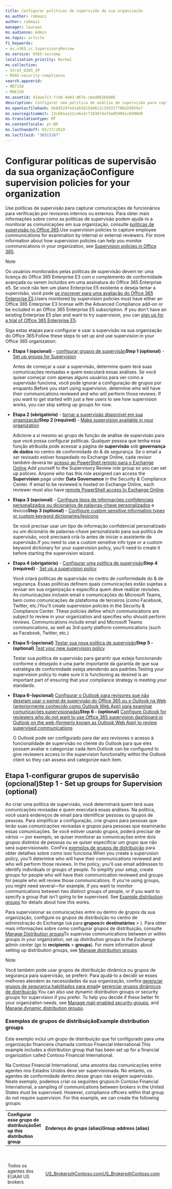 ```yaml
---
title: Configurar políticas de supervisão da sua organização
ms.author: robmazz
author: robmazz
manager: laurawi
ms.audience: Admin
ms.topic: article
f1_keywords:
- ms.o365.cc.SupervisoryReview
ms.service: O365-seccomp
localization_priority: Normal
ms.collection:
- Strat_O365_IP
- M365-security-compliance
search.appverid:
- MET150
- MOE150
ms.assetid: d14ae7c3-fcb0-4a03-967b-cbed861bb086
description: Configurar uma política de análise de supervisão para capturar comunicações de funcionários para revisão.
ms.openlocfilehash: bb84520fed1eb5015d46c2c35931f786d29855e7
ms.sourcegitcommit: 13c601ea11ce6a3c71036fdafda059061c6998d0
ms.translationtype: MT
ms.contentlocale: pt-BR
ms.lasthandoff: 02/27/2019
ms.locfileid: "30313167"
---
```

# <a name="configure-supervision-policies-for-your-organization"></a><span data-ttu-id="4725f-103">Configurar políticas de supervisão da sua organização</span><span class="sxs-lookup"><span data-stu-id="4725f-103">Configure supervision policies for your organization</span></span>

<span data-ttu-id="4725f-p101">Use políticas de supervisão para capturar comunicações de funcionários para verificação por revisores internos ou externos. Para obter mais informações sobre como as políticas de supervisão podem ajudá-lo a monitorar as comunicações em sua organização, consulte [políticas de supervisão no Office 365](supervision-policies.md).</span><span class="sxs-lookup"><span data-stu-id="4725f-p101">Use supervision policies to capture employee communications for examination by internal or external reviewers. For more information about how supervision policies can help you monitor communications in your organization, see [Supervision policies in Office 365](supervision-policies.md).</span></span>

> [!NOTE]
> <span data-ttu-id="4725f-p102">Os usuários monitorados pelas políticas de supervisão devem ter uma licença do Office 365 Enterprise E3 com o complemento de conformidade avançada ou serem incluídos em uma assinatura do Office 365 Enterprise e5. Se você não tem um plano Enterprise E5 existente e deseja tentar a supervisão, você pode [se inscrever para uma avaliação do Office 365 Enterprise E5](https://go.microsoft.com/fwlink/p/?LinkID=698279).</span><span class="sxs-lookup"><span data-stu-id="4725f-p102">Users monitored by supervision policies must have either an Office 365 Enterprise E3 license with the Advanced Compliance add-on or be included in an Office 365 Enterprise E5 subscription. If you don't have an existing Enterprise E5 plan and want to try supervision, you can [sign up for a trial of Office 365 Enterprise E5](https://go.microsoft.com/fwlink/p/?LinkID=698279).</span></span>
  
<span data-ttu-id="4725f-108">Siga estas etapas para configurar e usar a supervisão na sua organização do Office 365:</span><span class="sxs-lookup"><span data-stu-id="4725f-108">Follow these steps to set up and use supervision in your Office 365 organization:</span></span>
  
- <span data-ttu-id="4725f-109">**Etapa 1 (opcional)** - [configurar grupos de supervisão](configure-supervision-policies.md#exampledist)</span><span class="sxs-lookup"><span data-stu-id="4725f-109">**Step 1 (optional)** - [Set up groups for Supervision](configure-supervision-policies.md#exampledist)</span></span>

    <span data-ttu-id="4725f-p103">Antes de começar a usar a supervisão, determine quem terá suas comunicações revisadas e quem executará essas análises. Se você quiser começar com apenas alguns usuários para ver como a supervisão funciona, você pode ignorar a configuração de grupos por enquanto.</span><span class="sxs-lookup"><span data-stu-id="4725f-p103">Before you start using supervision, determine who will have their communications reviewed and who will perform those reviews. If you want to get started with just a few users to see how supervision works, you can skip setting up groups for now.</span></span>

- <span data-ttu-id="4725f-112">**Etapa 2 (obrigatório)** - [tornar a supervisão disponível em sua organização](configure-supervision-policies.md#MakeAvailable)</span><span class="sxs-lookup"><span data-stu-id="4725f-112">**Step 2 (required)** - [Make supervision available in your organization](configure-supervision-policies.md#MakeAvailable)</span></span>

    <span data-ttu-id="4725f-p104">Adicione a si mesmo ao grupo de função de análise de supervisão para que você possa configurar políticas. Qualquer pessoa que tenha essa função atribuída pode acessar a página de **supervisão** sob **governança de dados** no centro de conformidade do & de segurança. Se o email a ser revisado estiver hospedado no Exchange Online, cada revisor também deverá ter [acesso ao PowerShell remoto para o Exchange Online](https://docs.microsoft.com/powershell/exchange/exchange-online/disable-access-to-exchange-online-powershell).</span><span class="sxs-lookup"><span data-stu-id="4725f-p104">Add yourself to the Supervisory Review role group so you can set up policies. Anyone who has this role assigned can access the **Supervision** page under **Data Governance** in the Security & Compliance Center. If email to be reviewed is hosted on Exchange Online, each reviewer must also have [remote PowerShell access to Exchange Online](https://docs.microsoft.com/powershell/exchange/exchange-online/disable-access-to-exchange-online-powershell).</span></span>

- <span data-ttu-id="4725f-116">**Etapa 3 (opcional)** - [Configure tipos de informações confidenciais personalizados ou dicionários de palavras-chave personalizados](configure-supervision-policies.md#sensitiveinfo) e léxicos</span><span class="sxs-lookup"><span data-stu-id="4725f-116">**Step 3 (optional)** - [Configure custom sensitive information types or custom keyword dictionaries/lexicons](configure-supervision-policies.md#sensitiveinfo)</span></span>

    <span data-ttu-id="4725f-117">Se você precisar usar um tipo de informação confidencial personalizado ou um dicionário de palavras-chave personalizado para sua política de supervisão, você precisará criá-lo antes de iniciar o assistente de supervisão.</span><span class="sxs-lookup"><span data-stu-id="4725f-117">If you need to use a custom sensitive info type or a custom keyword dictionary for your supervision policy, you'll need to create it before starting the supervision wizard.</span></span>

- <span data-ttu-id="4725f-118">**Etapa 4 (obrigatório)** - [Configurar uma política de supervisão](configure-supervision-policies.md#setupsuper)</span><span class="sxs-lookup"><span data-stu-id="4725f-118">**Step 4 (required)** - [Set up a supervision policy](configure-supervision-policies.md#setupsuper)</span></span>

    <span data-ttu-id="4725f-p105">Você criará políticas de supervisão no centro de conformidade do & de segurança. Essas políticas definem quais comunicações estão sujeitas a revisar em sua organização e especifica quem deve realizar revisões. As comunicações incluem email e comunicações do Microsoft Teams, bem como comunicações de plataforma de terceiros (como Facebook, Twitter, etc.)</span><span class="sxs-lookup"><span data-stu-id="4725f-p105">You'll create supervision policies in the Security & Compliance Center. These policies define which communications are subject to review in your organization and specifies who should perform reviews. Communications include email and Microsoft Teams communications, as well as 3rd-party platform communications (such as Facebook, Twitter, etc.)</span></span>

- <span data-ttu-id="4725f-122">**Etapa 5-(opcional)** [Testar sua nova política de supervisão](configure-supervision-policies.md#TestPolicy)</span><span class="sxs-lookup"><span data-stu-id="4725f-122">**Step 5 - (optional)** [Test your new supervision policy](configure-supervision-policies.md#TestPolicy)</span></span>

    <span data-ttu-id="4725f-123">Testar sua política de supervisão para garantir que esteja funcionando conforme o desejado é uma parte importante da garantia de que sua estratégia de conformidade esteja atendendo aos padrões.</span><span class="sxs-lookup"><span data-stu-id="4725f-123">Testing your supervision policy to make sure it is functioning as desired is an important part of ensuring that your compliance strategy is meeting your standards.</span></span>

- <span data-ttu-id="4725f-124">**Etapa 6-(opcional)** [Configurar o Outlook para revisores que não desejam usar o painel de supervisão do Office 365 ou o Outlook na Web (anteriormente conhecido como Outlook Web App) para examinar comunicações supervisionadas](configure-supervision-policies.md#UseOutlook)</span><span class="sxs-lookup"><span data-stu-id="4725f-124">**Step 6 - (optional)** [Configure Outlook for reviewers who do not want to use Office 365 supervision dashboard or Outlook on the web (formerly known as Outlook Web App) to review supervised communications](configure-supervision-policies.md#UseOutlook)</span></span>

    <span data-ttu-id="4725f-125">O Outlook pode ser configurado para dar aos revisores o acesso à funcionalidade de supervisão no cliente do Outlook para que eles possam avaliar e categorizar cada item.</span><span class="sxs-lookup"><span data-stu-id="4725f-125">Outlook can be configured to give reviewers access to the supervision functionality within the Outlook client so they can assess and categorize each item.</span></span>

<span data-ttu-id="4725f-126"><a name="exampledist"> </a></span><span class="sxs-lookup"><span data-stu-id="4725f-126"></span></span>

## <a name="step-1---set-up-groups-for-supervision-optional"></a><span data-ttu-id="4725f-127">Etapa 1-configurar grupos de supervisão (opcional)</span><span class="sxs-lookup"><span data-stu-id="4725f-127">Step 1 - Set up groups for Supervision (optional)</span></span>

 <span data-ttu-id="4725f-p106">Ao criar uma política de supervisão, você determinará quem terá suas comunicações revisadas e quem executará essas análises. Na política, você usará endereços de email para identificar pessoas ou grupos de pessoas. Para simplificar a configuração, crie grupos para pessoas que terão suas comunicações revisadas e grupos para pessoas que examinarão essas comunicações. Se você estiver usando grupos, poderá precisar de vários — por exemplo, se quiser monitorar as comunicações entre dois grupos distintos de pessoas ou se quiser especificar um grupo que não será supervisionado. ConFira [exemplos de grupos de distribuição](configure-supervision-policies.md#GroupExample) para obter detalhes sobre como isso funciona.</span><span class="sxs-lookup"><span data-stu-id="4725f-p106">When you create a supervision policy, you'll determine who will have their communications reviewed and who will perform those reviews. In the policy, you'll use email addresses to identify individuals or groups of people. To simplify your setup, create groups for people who will have their communication reviewed and groups for people who will review those communications. If you're using groups, you might need several—for example, if you want to monitor communications between two distinct groups of people, or if you want to specify a group that isn't going to be supervised. See [Example distribution groups](configure-supervision-policies.md#GroupExample) for details about how this works.</span></span>
  
<span data-ttu-id="4725f-p107">Para supervisionar as comunicações entre ou dentro de grupos da sua organização, configure os grupos de distribuição no centro de administração do Exchange (vá para **grupos**de **destinatários** \> ). Para obter mais informações sobre como configurar grupos de distribuição, consulte [Manage Distribution groups](http://go.microsoft.com/fwlink/?LinkId=613635)</span><span class="sxs-lookup"><span data-stu-id="4725f-p107">To supervise communications between or within groups in your organization, set up distribution groups in the Exchange admin center (go to **recipients** \> **groups**). For more information about setting up distribution groups, see [Manage distribution groups](http://go.microsoft.com/fwlink/?LinkId=613635)</span></span>
  
> [!NOTE]
> <span data-ttu-id="4725f-p108">Você também pode usar grupos de distribuição dinâmica ou grupos de segurança para supervisão, se preferir. Para ajudá-lo a decidir se esses melhores atendem às necessidades da sua organização, confira [gerenciar grupos de segurança habilitados para email](http://go.microsoft.com/fwlink/?LinkId=627033)e [gerenciar grupos dinâmicos de distribuição](http://go.microsoft.com/fwlink/?LinkId=627058).</span><span class="sxs-lookup"><span data-stu-id="4725f-p108">You can also use dynamic distribution groups or security groups for supervision if you prefer. To help you decide if these better fit your organization needs, see [Manage mail-enabled security groups](http://go.microsoft.com/fwlink/?LinkId=627033), and [Manage dynamic distribution groups](http://go.microsoft.com/fwlink/?LinkId=627058).</span></span>
  
<span data-ttu-id="4725f-137"><a name="GroupExample"> </a></span><span class="sxs-lookup"><span data-stu-id="4725f-137"></span></span>

### <a name="example-distribution-groups"></a><span data-ttu-id="4725f-138">Exemplos de grupos de distribuição</span><span class="sxs-lookup"><span data-stu-id="4725f-138">Example distribution groups</span></span>

<span data-ttu-id="4725f-139">Este exemplo inclui um grupo de distribuição que foi configurado para uma organização financeira chamada contoso Financial International.</span><span class="sxs-lookup"><span data-stu-id="4725f-139">This example includes a distribution group that has been set up for a financial organization called Contoso Financial International.</span></span>
  
<span data-ttu-id="4725f-p109">Na Contoso Financial International, uma amostra das comunicações entre agentes nos Estados Unidos deve ser supervisionada. No entanto, os agentes de conformidade dentro desse grupo não exigem supervisão. Neste exemplo, podemos criar os seguintes grupos:</span><span class="sxs-lookup"><span data-stu-id="4725f-p109">In Contoso Financial International, a sampling of communications between brokers in the United States must be supervised. However, compliance officers within that group do not require supervision. For this example, we can create the following groups:</span></span>
  
|<span data-ttu-id="4725f-143">**Configurar esse grupo de distribuição**</span><span class="sxs-lookup"><span data-stu-id="4725f-143">**Set up this distribution group**</span></span>|<span data-ttu-id="4725f-144">**Endereço do grupo (alias)**</span><span class="sxs-lookup"><span data-stu-id="4725f-144">**Group address (alias)**</span></span>|<span data-ttu-id="4725f-145">**Descrição**</span><span class="sxs-lookup"><span data-stu-id="4725f-145">**Description**</span></span>|
|:-----|:-----|:-----|
|<span data-ttu-id="4725f-146">Todos os agentes dos EUA</span><span class="sxs-lookup"><span data-stu-id="4725f-146">All US brokers</span></span> | <span data-ttu-id="4725f-147">US_Brokers@Contoso.com</span><span class="sxs-lookup"><span data-stu-id="4725f-147">US_Brokers@Contoso.com</span></span> | <span data-ttu-id="4725f-148">Esse grupo inclui endereços de email para todos os agentes dos EUA que trabalham para a Contoso.</span><span class="sxs-lookup"><span data-stu-id="4725f-148">This group includes email addresses for all US-based brokers who work for Contoso.</span></span> |
| <span data-ttu-id="4725f-149">Todos os agentes de conformidade dos EUA</span><span class="sxs-lookup"><span data-stu-id="4725f-149">All US compliance officers</span></span> | <span data-ttu-id="4725f-150">US_Compliance@Contoso.com</span><span class="sxs-lookup"><span data-stu-id="4725f-150">US_Compliance@Contoso.com</span></span>  | <span data-ttu-id="4725f-p110">Esse grupo inclui endereços de email para todos os gerentes de conformidade baseados nos EUA que trabalham na contoso. Como esse grupo é um subconjunto de todos os agentes baseados nos EUA, você pode usar esse alias para isentar os responsáveis pela conformidade de uma política de supervisão.</span><span class="sxs-lookup"><span data-stu-id="4725f-p110">This group includes email addresses for all US-based compliance officers who work for Contoso. Because this group is a subset of all US-based brokers, you can use this alias to exempt compliance officers from a supervision policy.</span></span> |
  
<span data-ttu-id="4725f-153"><a name="MakeAvailable"> </a></span><span class="sxs-lookup"><span data-stu-id="4725f-153"></span></span>

## <a name="step-2---make-supervision-available-in-your-organization-required"></a><span data-ttu-id="4725f-154">Etapa 2-tornar a supervisão disponível em sua organização (obrigatório)</span><span class="sxs-lookup"><span data-stu-id="4725f-154">Step 2 - Make supervision available in your organization (required)</span></span>

<span data-ttu-id="4725f-155">Para tornar a **supervisão** disponível como uma opção de menu no centro de conformidade do _AMP_ de segurança, você deve receber a função de administrador de análise de supervisão.</span><span class="sxs-lookup"><span data-stu-id="4725f-155">To make **Supervision** available as a menu option in the Security & Compliance Center, you must be assigned the Supervisory Review Administrator role.</span></span>
  
<span data-ttu-id="4725f-156">Para fazer isso, você pode adicionar a si mesmo como um membro do grupo de função de análise de supervisão ou pode criar um novo grupo de função.</span><span class="sxs-lookup"><span data-stu-id="4725f-156">To do this, you can either add yourself as a member of the Supervisory Review role group, or you can create a new role group.</span></span>
  
### <a name="add-members-to-the-supervisory-review-role-group"></a><span data-ttu-id="4725f-157">Adicionar membros ao grupo de função de análise de supervisão</span><span class="sxs-lookup"><span data-stu-id="4725f-157">Add members to the Supervisory Review role group</span></span>

1. <span data-ttu-id="4725f-158">Entre [https://protection.office.com](https://protection.office.com) usando as credenciais de uma conta de administrador na sua organização do Office 365.</span><span class="sxs-lookup"><span data-stu-id="4725f-158">Sign into [https://protection.office.com](https://protection.office.com) using credentials for an admin account in your Office 365 organization.</span></span>

2. <span data-ttu-id="4725f-159">No centro de conformidade do & de segurança, acesse **permissões**.</span><span class="sxs-lookup"><span data-stu-id="4725f-159">In the Security & Compliance Center, go to **Permissions**.</span></span>

3. <span data-ttu-id="4725f-160">Selecione o grupo de função de **análise de supervisão** e clique no ícone Editar.</span><span class="sxs-lookup"><span data-stu-id="4725f-160">Select the **Supervisory Review** role group and then click the Edit icon.</span></span>

4. <span data-ttu-id="4725f-161">Na seção **Membros** , adicione as pessoas que você deseja gerenciar a supervisão da sua organização.</span><span class="sxs-lookup"><span data-stu-id="4725f-161">In the **Members** section, add the people who you want to manage supervision for your organization.</span></span>

### <a name="create-a-new-role-group"></a><span data-ttu-id="4725f-162">Criar um novo grupo de função</span><span class="sxs-lookup"><span data-stu-id="4725f-162">Create a new role group</span></span>

1. <span data-ttu-id="4725f-163">Entre [https://protection.office.com](https://protection.office.com) usando as credenciais de uma conta de administrador na sua organização do Office 365.</span><span class="sxs-lookup"><span data-stu-id="4725f-163">Sign into [https://protection.office.com](https://protection.office.com) using credentials for an admin account in your Office 365 organization.</span></span>

2. <span data-ttu-id="4725f-164">No centro de conformidade do & de segurança, acesse **permissões** e clique em**+** adicionar ().</span><span class="sxs-lookup"><span data-stu-id="4725f-164">In the Security & Compliance Center, go to **Permissions** and then click Add (**+**).</span></span>

3. <span data-ttu-id="4725f-p111">Na seção **funções** , clique em Adicionar (**+**) e role para baixo até **administrador de análise de supervisão**. Adicione essa função ao grupo de funções.</span><span class="sxs-lookup"><span data-stu-id="4725f-p111">In the **Roles** section, click Add (**+**) and scroll down to **Supervisory Review Administrator**. Add this role to the role group.</span></span>

4. <span data-ttu-id="4725f-167">Na seção **Membros** , adicione as pessoas que você deseja gerenciar a supervisão da sua organização.</span><span class="sxs-lookup"><span data-stu-id="4725f-167">In the **Members** section, add the people who you want to manage supervision for your organization.</span></span>

<span data-ttu-id="4725f-168">Para obter mais informações sobre grupos de funções e permissões, consulte [permissões no centro de &amp; conformidade de segurança do Office 365](permissions-in-the-security-and-compliance-center.md).</span><span class="sxs-lookup"><span data-stu-id="4725f-168">For more information about role groups and permissions, see [Permissions in the Office 365 Security &amp; Compliance Center](permissions-in-the-security-and-compliance-center.md).</span></span>

### <a name="enable-remote-powershell-access-for-reviewers-if-email-is-hosted-on-exchange-online"></a><span data-ttu-id="4725f-169">Habilitar o acesso ao PowerShell remoto para revisores (se o email estiver hospedado no Exchange Online)</span><span class="sxs-lookup"><span data-stu-id="4725f-169">Enable remote PowerShell access for reviewers (if email is hosted on Exchange Online)</span></span>

1. <span data-ttu-id="4725f-170">Siga as orientações em [habilitar ou desabilitar o acesso ao PowerShell do Exchange Online](https://docs.microsoft.com/powershell/exchange/exchange-online/disable-access-to-exchange-online-powershell).</span><span class="sxs-lookup"><span data-stu-id="4725f-170">Follow the guidance in [Enable or disable access to Exchange Online PowerShell](https://docs.microsoft.com/powershell/exchange/exchange-online/disable-access-to-exchange-online-powershell).</span></span>

<span data-ttu-id="4725f-171"><a name="sensitiveinfo"> </a></span><span class="sxs-lookup"><span data-stu-id="4725f-171"></span></span>
  
## <a name="step-3---create-custom-sensitive-information-types-or-custom-keyword-dictionaries-optional"></a><span data-ttu-id="4725f-172">Etapa 3: criar tipos de informações confidenciais personalizados ou dicionários de palavras-chave personalizados (opcional)</span><span class="sxs-lookup"><span data-stu-id="4725f-172">Step 3 - Create custom sensitive information types or custom keyword dictionaries (optional)</span></span>

<span data-ttu-id="4725f-173">Para escolher entre os tipos de informações confidenciais personalizadas existentes ou os dicionários de palavras-chave personalizados no assistente de política de supervisão, primeiro você precisará criar esses itens, se necessário.</span><span class="sxs-lookup"><span data-stu-id="4725f-173">In order to pick from existing custom sensitive information types or custom keyword dictionaries in the supervision policy wizard, you first need to create these items if needed.</span></span>

### <a name="create-custom-sensitive-information-types"></a><span data-ttu-id="4725f-174">Criar tipos de informações confidenciais personalizados</span><span class="sxs-lookup"><span data-stu-id="4725f-174">Create custom sensitive information types</span></span>

1. <span data-ttu-id="4725f-p112">Crie um novo tipo de informação confidencial no centro de conformidade do & de segurança do Office 365. Navegue até **classificações** \> de **tipos de informações confidenciais** e siga as etapas no **Assistente novo tipo de informação confidencial**. Aqui você irá:</span><span class="sxs-lookup"><span data-stu-id="4725f-p112">Create a new sensitive information type in the Office 365 Security & Compliance Center. Navigate to **Classifications** \> **Sensitive info types** and follow the steps in the **New sensitive info type wizard**. Here you will:</span></span>

    - <span data-ttu-id="4725f-178">Definir um nome e uma descrição para o tipo de informações confidenciais</span><span class="sxs-lookup"><span data-stu-id="4725f-178">Define a name and description for the sensitive info type</span></span>
    - <span data-ttu-id="4725f-179">Definir os elementos de proximidade, nível de confiança e padrão primário</span><span class="sxs-lookup"><span data-stu-id="4725f-179">Define the proximity, confidence level, and primary pattern elements</span></span>
    - <span data-ttu-id="4725f-180">ReVisar suas seleções e criar o tipo de informações confidenciais</span><span class="sxs-lookup"><span data-stu-id="4725f-180">Review your selections and create the sensitive info type</span></span>

    <span data-ttu-id="4725f-181">Para obter informações mais detalhadas, consulte [criar um tipo de informação confidencial personalizado](create-a-custom-sensitive-information-type.md).</span><span class="sxs-lookup"><span data-stu-id="4725f-181">For more detailed information, see [Create a custom sensitive information type](create-a-custom-sensitive-information-type.md).</span></span>

### <a name="create-custom-keyword-dictionarylexicon"></a><span data-ttu-id="4725f-182">Criar dicionário de palavras-chave personalizado/léxico</span><span class="sxs-lookup"><span data-stu-id="4725f-182">Create custom keyword dictionary/lexicon</span></span>

1. <span data-ttu-id="4725f-p113">Usando um editor de texto (como o bloco de notas), crie um novo arquivo que inclui os termos de palavra-chave que você gostaria de monitorar em uma política de supervisão. Certifique-se de que cada termo está em uma linha separada e salve o arquivo no formato **Unicode/UTF-16 (little endian)** .</span><span class="sxs-lookup"><span data-stu-id="4725f-p113">Using a text editor (like Notepad), create a new file that includes the keyword terms you'd like to monitor in a supervision policy. Make sure each term is on a separate line and save the file in the **Unicode/UTF-16 (Little Endian)** format.</span></span>
2. <span data-ttu-id="4725f-p114">Importe o arquivo de palavra-chave para o seu locatário do Office 365 usando o PowerShell. Para conectar-se ao Office 365 com o PowerShell, confira [Connect to office 365 Security _AMP_ Compliance Center PowerShell](https://docs.microsoft.com/powershell/exchange/office-365-scc/connect-to-scc-powershell/connect-to-scc-powershell).</span><span class="sxs-lookup"><span data-stu-id="4725f-p114">Import the keyword file into your Office 365 tenant using PowerShell. To connect to Office 365 with PowerShell, see [Connect to Office 365 Security & Compliance Center PowerShell](https://docs.microsoft.com/powershell/exchange/office-365-scc/connect-to-scc-powershell/connect-to-scc-powershell).</span></span>

    <span data-ttu-id="4725f-187">Depois de se conectar ao Office 365 com o PowerShell, execute os seguintes comandos para importar seu dicionário de palavra-chave:</span><span class="sxs-lookup"><span data-stu-id="4725f-187">After you've connected to Office 365 with PowerShell, run the following commands to import your keyword dictionary:</span></span>

    ```
    $fileData = Get-Content "your keyword path and file name" -Encoding Byte -ReadCount 0

    New-DlpKeywordDictionary -Name "Name for your keyword dictionary" -Description "optional description for your keyword dictionary" -FileData $fileData
    ```
    <span data-ttu-id="4725f-188">Para obter informações mais detalhadas, consulte [criar um dicionário de palavras-chave](create-a-keyword-dictionary.md).</span><span class="sxs-lookup"><span data-stu-id="4725f-188">For more detailed information, see [Create a keyword dictionary](create-a-keyword-dictionary.md).</span></span>

3. <span data-ttu-id="4725f-p115">Crie um novo tipo de informação confidencial no centro de conformidade do & de segurança do Office 365. Navegue até **classificações** \> de **tipos de informações confidenciais** e siga as etapas no **Assistente novo tipo de informação confidencial**. Aqui você irá:</span><span class="sxs-lookup"><span data-stu-id="4725f-p115">Create a new sensitive information type in the Office 365 Security & Compliance Center. Navigate to **Classifications** \> **Sensitive info types** and follow the steps in the **New sensitive info type wizard**. Here you will:</span></span>

    - <span data-ttu-id="4725f-192">Definir um nome e uma descrição para o tipo de informações confidenciais</span><span class="sxs-lookup"><span data-stu-id="4725f-192">Define a name and description for the sensitive info type</span></span>
    - <span data-ttu-id="4725f-193">Adicionar seu dicionário personalizado como um requisito para o elemento correspondente</span><span class="sxs-lookup"><span data-stu-id="4725f-193">Add your custom dictionary as a requirement for the matching element</span></span>
    - <span data-ttu-id="4725f-194">ReVisar suas seleções e criar o tipo de informações confidenciais</span><span class="sxs-lookup"><span data-stu-id="4725f-194">Review your selections and create the sensitive info type</span></span>

    <span data-ttu-id="4725f-195">Depois que o dicionário personalizado/léxico é criado, você pode exibir as palavras-chave configuradas usando o cmdlet [Get-DlpKeywordDictionary](https://docs.microsoft.com/powershell/module/exchange/policy-and-compliance-dlp/get-dlpkeyworddictionary) ou adicionar e remover termos usando o cmdlet [set-DlpKeywordDictionary](https://docs.microsoft.com/powershell/module/exchange/policy-and-compliance-dlp/set-dlpkeyworddictionary) .</span><span class="sxs-lookup"><span data-stu-id="4725f-195">After the custom dictionary/lexicon is created, you can view the configured keywords using the [Get-DlpKeywordDictionary](https://docs.microsoft.com/powershell/module/exchange/policy-and-compliance-dlp/get-dlpkeyworddictionary) cmdlet or add and remove terms using the [Set-DlpKeywordDictionary](https://docs.microsoft.com/powershell/module/exchange/policy-and-compliance-dlp/set-dlpkeyworddictionary) cmdlet.</span></span>

    <span data-ttu-id="4725f-196">Para obter informações mais detalhadas, consulte [criar um tipo de informação confidencial personalizado](create-a-custom-sensitive-information-type.md).</span><span class="sxs-lookup"><span data-stu-id="4725f-196">For more detailed information, see [Create a custom sensitive information type](create-a-custom-sensitive-information-type.md).</span></span>

<span data-ttu-id="4725f-197"><a name="setupsuper"> </a></span><span class="sxs-lookup"><span data-stu-id="4725f-197"></span></span>

## <a name="step-4---set-up-a-supervision-policy-required"></a><span data-ttu-id="4725f-198">Etapa 4-configurar uma política de supervisão (obrigatório)</span><span class="sxs-lookup"><span data-stu-id="4725f-198">Step 4 - Set up a supervision policy (required)</span></span>
  
1. <span data-ttu-id="4725f-199">Entre [https://protection.office.com](https://protection.office.com) usando as credenciais de uma conta de administrador na sua organização do Office 365.</span><span class="sxs-lookup"><span data-stu-id="4725f-199">Sign into [https://protection.office.com](https://protection.office.com) using credentials for an admin account in your Office 365 organization.</span></span>

2. <span data-ttu-id="4725f-200">No centro de conformidade do & de segurança, selecione **supervisão**.</span><span class="sxs-lookup"><span data-stu-id="4725f-200">In the Security & Compliance Center, select **Supervision**.</span></span>
  
3. <span data-ttu-id="4725f-p116">Selecione **criar** e siga o assistente para configurar as seguintes páginas da política. Usando o assistente, você irá:</span><span class="sxs-lookup"><span data-stu-id="4725f-p116">Select **Create** and then follow the wizard to set up the following pages of the policy. Using the wizard, you will:</span></span>

    - <span data-ttu-id="4725f-203">Forneça um nome e uma descrição para a política.</span><span class="sxs-lookup"><span data-stu-id="4725f-203">Give the policy a name and description.</span></span>
    - <span data-ttu-id="4725f-204">Escolha os usuários ou grupos para supervisionar, incluindo a escolha de usuários ou grupos que você gostaria de excluir.</span><span class="sxs-lookup"><span data-stu-id="4725f-204">Choose the users or groups to supervise, including choosing users or groups you'd like to exclude.</span></span>
    - <span data-ttu-id="4725f-205">Definir as condições da política de supervisão.</span><span class="sxs-lookup"><span data-stu-id="4725f-205">Define the supervision policy conditions.</span></span>
    - <span data-ttu-id="4725f-p117">Escolha se você deseja incluir tipos de informações confidenciais. É aí que você pode selecionar os tipos de informações confidenciais padrão e personalizadas.</span><span class="sxs-lookup"><span data-stu-id="4725f-p117">Choose if you'd like to include sensitive information types. This is where you can select default and custom sensitive info types.</span></span>
    - <span data-ttu-id="4725f-208">Defina a porcentagem de comunicação a ser revisada.</span><span class="sxs-lookup"><span data-stu-id="4725f-208">Define the percentage of communications to review.</span></span>
    - <span data-ttu-id="4725f-p118">Escolha os revisores da política. Os revisores podem ser usuários individuais ou [grupos de segurança habilitados para email](https://docs.microsoft.com/Exchange/recipients-in-exchange-online/manage-mail-enabled-security-groups#create-a-mail-enabled-security-group).</span><span class="sxs-lookup"><span data-stu-id="4725f-p118">Choose the reviewers for the policy. Reviewers can be individual users or [mail-enabled security groups](https://docs.microsoft.com/Exchange/recipients-in-exchange-online/manage-mail-enabled-security-groups#create-a-mail-enabled-security-group).</span></span>
    - <span data-ttu-id="4725f-211">Revise suas seleções de política e crie a política.</span><span class="sxs-lookup"><span data-stu-id="4725f-211">Review your policy selections and create the policy.</span></span>

<span data-ttu-id="4725f-212"><a name="TestPolicy"> </a></span><span class="sxs-lookup"><span data-stu-id="4725f-212"></span></span>

## <a name="step-5---test-your-supervision-policy-optional"></a><span data-ttu-id="4725f-213">Etapa 5: testar sua política de supervisão (opcional)</span><span class="sxs-lookup"><span data-stu-id="4725f-213">Step 5 - Test your supervision policy (optional)</span></span>

<span data-ttu-id="4725f-p119">Depois de criar uma política de supervisão, é uma boa ideia testar para garantir que as condições definidas estejam sendo aplicadas corretamente pela política. Você também pode querer [testar suas políticas de DLP (prevenção de perda de dados)](create-test-tune-dlp-policy.md) se suas políticas de supervisão incluírem tipos de informações confidenciais. Siga as etapas abaixo para testar sua política de supervisão:</span><span class="sxs-lookup"><span data-stu-id="4725f-p119">After you create a supervision policy, it's a good idea to test to make sure that the conditions you defined are being properly enforced by the policy. You may also want to [test your data loss prevention (DLP) policies](create-test-tune-dlp-policy.md) if your supervision policies include sensitive information types. Follow the steps below to test your supervision policy:</span></span>

1. <span data-ttu-id="4725f-217">Abra um cliente de email ou o Microsoft Teams conectado como um usuário supervisionado definido na política que você deseja testar.</span><span class="sxs-lookup"><span data-stu-id="4725f-217">Open an email client or Microsoft Teams logged in as a supervised user defined in the policy you want to test.</span></span>
2. <span data-ttu-id="4725f-p120">Envie um email ou chat do Microsoft Teams que atendam aos critérios definidos na política de supervisão. Pode ser uma palavra-chave, o tamanho do anexo, o domínio, etc. Certifique-se de determinar se as configurações condicionais configuradas na política estão muito restritivas ou Lenient.</span><span class="sxs-lookup"><span data-stu-id="4725f-p120">Send an email or Microsoft Teams chat that meets the criteria you've defined in the supervision policy. This can be a keyword, attachment size, domain, etc. Make sure you determine if your configured conditional settings in the policy is too restrictive or too lenient.</span></span>

    > [!Note]
    > <span data-ttu-id="4725f-p121">Os emails sujeitos às políticas definidas são processados quase em tempo real e podem ser testados imediatamente após a configuração da política. Os chats no Microsoft Teams podem levar até 24 horas para processar totalmente em uma política.</span><span class="sxs-lookup"><span data-stu-id="4725f-p121">Emails subject to defined policies are processed in near real-time and can be tested immediately after the policy is configured. Chats in Microsoft Teams can take up to 24 hours to fully process in a policy.</span></span> 

3. <span data-ttu-id="4725f-p122">Faça logon em seu locatário do Office 365 como um revisor designado na política de supervisão. Navegue até a **supervisão** > da*política* > personalizada**aberta** para exibir o relatório da política.</span><span class="sxs-lookup"><span data-stu-id="4725f-p122">Log into your Office 365 tenant as a reviewer designated in the supervision policy. Navigate to **Supervision** > *Your Custom Policy* > **Open** to view the report for the policy.</span></span>

<span data-ttu-id="4725f-224"><a name="UseOutlook"> </a></span><span class="sxs-lookup"><span data-stu-id="4725f-224"></span></span>

## <a name="step-6---configure-outlook-for-reviewers-optional"></a><span data-ttu-id="4725f-225">Etapa 6: configurar o Outlook para revisores (opcional)</span><span class="sxs-lookup"><span data-stu-id="4725f-225">Step 6 - Configure Outlook for reviewers (optional)</span></span>

<span data-ttu-id="4725f-226">Os revisores que desejam usar o Outlook em vez de usar o painel de supervisão no Office 365 para rever as comunicações devem configurar o cliente do Outlook.</span><span class="sxs-lookup"><span data-stu-id="4725f-226">Reviewers that want to use Outlook instead of using the Supervision dashboard in Office 365 to review communications must configure their Outlook client.</span></span>

### <a name="step-1-copy-the-address-for-the-supervision-mailbox"></a><span data-ttu-id="4725f-227">Etapa 1: copiar o endereço da caixa de correio de supervisão</span><span class="sxs-lookup"><span data-stu-id="4725f-227">Step 1: Copy the address for the supervision mailbox</span></span>

<span data-ttu-id="4725f-228">Para configurar a revisão do Outlook para a área de trabalho do Outlook para a Web, você precisará do endereço da caixa de correio de supervisão criada como parte da configuração da política de supervisão.</span><span class="sxs-lookup"><span data-stu-id="4725f-228">To configure review for Outlook desktop or Outlook for the web, you'll need the address for the supervision mailbox that was created as part of the supervision policy setup.</span></span>
  
> [!NOTE]
> <span data-ttu-id="4725f-229">Se outra pessoa criou a política, você precisará obter esse endereço deles para instalar o suplemento.</span><span class="sxs-lookup"><span data-stu-id="4725f-229">If someone else created the policy, you'll need to get this address from them to install the add-in.</span></span>

 <span data-ttu-id="4725f-230">**Para localizar o endereço da caixa de correio de supervisão**</span><span class="sxs-lookup"><span data-stu-id="4725f-230">**To find the supervision mailbox address**</span></span>
  
1. <span data-ttu-id="4725f-231">Entre no [centro de &amp; conformidade de segurança](https://protection.office.com) usando credenciais para uma conta de administrador na sua organização do Office 365.</span><span class="sxs-lookup"><span data-stu-id="4725f-231">Sign into the [Security &amp; Compliance Center](https://protection.office.com) using credentials for an admin account in your Office 365 organization.</span></span>

2. <span data-ttu-id="4725f-232">Vá até **supervisão**.</span><span class="sxs-lookup"><span data-stu-id="4725f-232">Go to **Supervision**.</span></span>

3. <span data-ttu-id="4725f-233">Clique na política de supervisão que está coletando as comunicações que você deseja revisar.</span><span class="sxs-lookup"><span data-stu-id="4725f-233">Click the supervision policy that's gathering the communications you want to review.</span></span>

4. <span data-ttu-id="4725f-234">No submenu detalhes da política, em **caixa de correio de supervisão**, copie o endereço.</span><span class="sxs-lookup"><span data-stu-id="4725f-234">In the policy details flyout, under **Supervision mailbox**, copy the address.</span></span><br/><span data-ttu-id="4725f-235">![A seção "caixa de correio de supervisão" do submenu de detalhes da política de supervisão mostrando o endereço da caixa de correio de supervisão realçada](media/71779d0e-4f01-4dd3-8234-5f9c30eeb067.jpg)</span><span class="sxs-lookup"><span data-stu-id="4725f-235">![The 'Supervision Mailbox' section of a supervision policy's details flyout showing the supervision mailbox address highlighted](media/71779d0e-4f01-4dd3-8234-5f9c30eeb067.jpg)</span></span>
  
### <a name="step-2-configure-the-supervision-mailbox-for-outlook-access"></a><span data-ttu-id="4725f-236">Etapa 2: configurar a caixa de correio de supervisão para o acesso do Outlook</span><span class="sxs-lookup"><span data-stu-id="4725f-236">Step 2: Configure the supervision mailbox for Outlook access</span></span>

<span data-ttu-id="4725f-237">Em seguida, os revisores precisarão executar alguns comandos do PowerShell do Exchange Online para que eles possam conectar o Outlook à caixa de correio de supervisão.</span><span class="sxs-lookup"><span data-stu-id="4725f-237">Next, reviewers will need to run a couple Exchange Online PowerShell commands so they can connect Outlook to the supervision mailbox.</span></span>
  
1. <span data-ttu-id="4725f-p123">Conecte-se ao PowerShell do Exchange Online. [Como faço isso?](https://docs.microsoft.com/powershell/exchange/exchange-online/connect-to-exchange-online-powershell/connect-to-exchange-online-powershell)</span><span class="sxs-lookup"><span data-stu-id="4725f-p123">Connect to Exchange Online PowerShell. [How do I do this?](https://docs.microsoft.com/powershell/exchange/exchange-online/connect-to-exchange-online-powershell/connect-to-exchange-online-powershell)</span></span>

2. <span data-ttu-id="4725f-240">Execute os seguintes comandos, onde *SupervisoryReview {GUID} @domain. onmicrosoft.com* é o endereço que você copiou na etapa 1 acima, e *User* é o nome do revisor que será conectado à caixa de correio de supervisão na etapa 3.</span><span class="sxs-lookup"><span data-stu-id="4725f-240">Run the following commands, where  *SupervisoryReview{GUID}@domain.onmicrosoft.com*  is the address you copied in Step 1 above, and  *User*  is the name of the reviewer who will be connecting to the supervision mailbox in Step 3.</span></span>

    ```Add-MailboxPermission "SupervisoryReview{GUID}@domain.onmicrosoft.com" -User <alias or email address of the account that has reviewer permissions to the supervision mailbox> -AccessRights FullAccess```

    ```Set-Mailbox "<SupervisoryReview{GUID}@domain.onmicrosoft.com>" -HiddenFromAddressListsEnabled: $false```

3. <span data-ttu-id="4725f-241">Aguarde pelo menos uma hora antes de passar para a etapa 3 abaixo.</span><span class="sxs-lookup"><span data-stu-id="4725f-241">Wait at least an hour before moving on to Step 3 below.</span></span>

### <a name="step-3-create-an-outlook-profile-to-connect-to-the-supervision-mailbox"></a><span data-ttu-id="4725f-242">Etapa 3: criar um perfil do Outlook para se conectar à caixa de correio de supervisão</span><span class="sxs-lookup"><span data-stu-id="4725f-242">Step 3: Create an Outlook profile to connect to the supervision mailbox</span></span>

<span data-ttu-id="4725f-243">Para a etapa final, os revisores precisarão criar um perfil do Outlook para se conectar à caixa de correio de supervisão.</span><span class="sxs-lookup"><span data-stu-id="4725f-243">For the final step, reviewers will need to create an Outlook profile to connect to the supervision mailbox.</span></span>

> [!NOTE]
> <span data-ttu-id="4725f-p124">Para criar um novo perfil do Outlook, você usará as configurações de email no painel de controle do Windows. O caminho que você leva para acessar essas configurações pode depender de qual sistema operacional Windows (Windows 7, Windows 8 ou Windows 10) você está usando e qual versão do Outlook está instalada.</span><span class="sxs-lookup"><span data-stu-id="4725f-p124">To create a new Outlook profile, you'll use the Mail settings in the Windows Control Panel. The path you take to get to these settings might depend on which Windows operating system (Windows 7, Windows 8, or Windows 10) you're using, and which version of Outlook is installed.</span></span>
  
1. <span data-ttu-id="4725f-246">Abra o painel de controle e, na caixa de **pesquisa** na parte superior da janela, digite **email**.</span><span class="sxs-lookup"><span data-stu-id="4725f-246">Open the Control Panel, and in the **Search** box at the top of the window, type **Mail**.</span></span><br/><span data-ttu-id="4725f-p125">(Não sabe como acessar o painel de controle? Veja [onde está o painel de controle?](https://support.microsoft.com/help/13764/windows-where-is-control-panel))</span><span class="sxs-lookup"><span data-stu-id="4725f-p125">(Not sure how to get to the Control Panel? See [Where is Control Panel?](https://support.microsoft.com/help/13764/windows-where-is-control-panel))</span></span>
  
2. <span data-ttu-id="4725f-249">Abra o aplicativo de **email** .</span><span class="sxs-lookup"><span data-stu-id="4725f-249">Open the **Mail** app.</span></span>

3. <span data-ttu-id="4725f-250">Em **configuração de email-Outlook**, clique em **Mostrar perfis**.</span><span class="sxs-lookup"><span data-stu-id="4725f-250">In **Mail Setup - Outlook**, click **Show Profiles**.</span></span><br/><span data-ttu-id="4725f-251">![A caixa de diálogo "configuração de email-Outlook" com o botão "mostrar perfis" realçado](media/28b5dae9-d10c-4f2b-926a-294c857d555c.jpg)</span><span class="sxs-lookup"><span data-stu-id="4725f-251">![The 'Mail Setup - Outlook' dialog box with the 'Show Profiles' button highlighted](media/28b5dae9-d10c-4f2b-926a-294c857d555c.jpg)</span></span>
  
4. <span data-ttu-id="4725f-p126">Em **email**, clique em **Adicionar**. Em seguida, em **novo perfil**, insira um nome para a caixa de correio de supervisão (como **supervisão**).</span><span class="sxs-lookup"><span data-stu-id="4725f-p126">In **Mail**, click **Add**. Then, in **New Profile**, enter a name for the supervision mailbox (such as **Supervision**).</span></span><br/><span data-ttu-id="4725f-254">![A caixa de diálogo "novo perfil" mostrando o nome "supervisão" na caixa "nome do perfil"](media/d02ae181-b541-4ec6-8f51-698f30033204.jpg)</span><span class="sxs-lookup"><span data-stu-id="4725f-254">![The 'New Profile' dialog showing the name 'Supervision' in the 'Profile Name' box](media/d02ae181-b541-4ec6-8f51-698f30033204.jpg)</span></span>
  
5. <span data-ttu-id="4725f-255">Em **conectar o Outlook ao Office 365**, clique em **conectar a uma conta diferente**.</span><span class="sxs-lookup"><span data-stu-id="4725f-255">In **Connect Outlook to Office 365**, click **Connect to a different account**.</span></span><br/><span data-ttu-id="4725f-256">![A mensagem "conectar o Outlook ao Office 365" com o link "conectar a uma conta diferente" realçado](media/fac49ff8-a7f0-4e82-a271-9ec045a95de1.jpg)</span><span class="sxs-lookup"><span data-stu-id="4725f-256">![The 'Connect Outlook to Office 365' message with the 'Connect to a different account' link highlighted](media/fac49ff8-a7f0-4e82-a271-9ec045a95de1.jpg)</span></span>
  
6. <span data-ttu-id="4725f-257">Em **configuração automática de conta**, escolha **configuração manual ou tipos de servidor adicionais**e clique em **Avançar**.</span><span class="sxs-lookup"><span data-stu-id="4725f-257">In **Auto Account Setup**, choose **Manual setup or additional server types**, and then click **Next**.</span></span>

7. <span data-ttu-id="4725f-p127">Em **escolher o tipo de conta**, escolha **Office 365**. Em seguida, na caixa **endereço de email** , digite o endereço da caixa de correio de supervisão que você copiou anteriormente.</span><span class="sxs-lookup"><span data-stu-id="4725f-p127">In **Choose Your Account Type**, choose **Office 365**. Then, in the **Email Address** box, enter the address of the supervision mailbox you copied previously.</span></span><br/><span data-ttu-id="4725f-260">![A página ' escolha o tipo de conta ' da caixa de diálogo ' adicionar conta ' no Outlook mostrando a caixa ' endereço de email ' realçada.](media/4f601236-9f69-4cf6-a58c-0b91204aa8cb.jpg)</span><span class="sxs-lookup"><span data-stu-id="4725f-260">![The 'Choose Your Account Type' page of the 'Add Account' dialog in Outlook showing the 'Email Address' box highlighted.](media/4f601236-9f69-4cf6-a58c-0b91204aa8cb.jpg)</span></span>
  
8. <span data-ttu-id="4725f-261">Quando solicitado, insira suas credenciais do Office 365.</span><span class="sxs-lookup"><span data-stu-id="4725f-261">When prompted, enter your Office 365 credentials.</span></span>

9. <span data-ttu-id="4725f-262">Se tiver êxito, você verá a pasta de **nome \<\> de política de supervisão** listada no modo de exibição lista de pastas no Outlook.</span><span class="sxs-lookup"><span data-stu-id="4725f-262">If successful, you'll see the **Supervision - \<policy name\>** folder listed in the Folder List view in Outlook.</span></span>

## <a name="powershell-reference"></a><span data-ttu-id="4725f-263">Referência do PowerShell</span><span class="sxs-lookup"><span data-stu-id="4725f-263">PowerShell reference</span></span>

<span data-ttu-id="4725f-264">Se necessário, você pode criar e gerenciar políticas de supervisão usando os seguintes cmdlets do PowerShell:</span><span class="sxs-lookup"><span data-stu-id="4725f-264">If needed, you can create and manage supervision policies using the following PowerShell cmdlets:</span></span>

- [<span data-ttu-id="4725f-265">New-SupervisoryReviewPolicyV2</span><span class="sxs-lookup"><span data-stu-id="4725f-265">New-SupervisoryReviewPolicyV2</span></span>](https://docs.microsoft.com/powershell/module/exchange/policy-and-compliance/new-supervisoryreviewpolicyv2?view=exchange-ps)
- [<span data-ttu-id="4725f-266">Get-SupervisoryReviewPolicyV2</span><span class="sxs-lookup"><span data-stu-id="4725f-266">Get-SupervisoryReviewPolicyV2</span></span>](https://docs.microsoft.com/powershell/module/exchange/policy-and-compliance/get-supervisoryreviewpolicyv2?view=exchange-ps)
- [<span data-ttu-id="4725f-267">Set-SupervisoryReviewPolicyV2</span><span class="sxs-lookup"><span data-stu-id="4725f-267">Set-SupervisoryReviewPolicyV2</span></span>](https://docs.microsoft.com/powershell/module/exchange/policy-and-compliance/set-supervisoryreviewpolicyv2?view=exchange-ps)
- [<span data-ttu-id="4725f-268">Remove-SupervisoryReviewPolicyV2</span><span class="sxs-lookup"><span data-stu-id="4725f-268">Remove-SupervisoryReviewPolicyV2</span></span>](https://docs.microsoft.com/powershell/module/exchange/policy-and-compliance/remove-supervisoryreviewpolicyv2?view=exchange-ps)
- [<span data-ttu-id="4725f-269">New-SupervisoryReviewRule</span><span class="sxs-lookup"><span data-stu-id="4725f-269">New-SupervisoryReviewRule</span></span>](https://docs.microsoft.com/powershell/module/exchange/policy-and-compliance/new-supervisoryreviewrule?view=exchange-ps)
- [<span data-ttu-id="4725f-270">Set-SupervisoryReviewRule</span><span class="sxs-lookup"><span data-stu-id="4725f-270">Set-SupervisoryReviewRule</span></span>](https://docs.microsoft.com/powershell/module/exchange/policy-and-compliance/set-supervisoryreviewrule?view=exchange-ps)
- [<span data-ttu-id="4725f-271">Get-SupervisoryReviewActivity</span><span class="sxs-lookup"><span data-stu-id="4725f-271">Get-SupervisoryReviewActivity</span></span>](https://docs.microsoft.com/powershell/module/exchange/reporting/get-supervisoryreviewactivity)
- [<span data-ttu-id="4725f-272">Get-SupervisoryReviewOverallProgressReport</span><span class="sxs-lookup"><span data-stu-id="4725f-272">Get-SupervisoryReviewOverallProgressReport</span></span>](https://docs.microsoft.com/powershell/module/exchange/reporting/get-supervisoryreviewoverallprogressreport)
- [<span data-ttu-id="4725f-273">Get-SupervisoryReviewTopCasesReport</span><span class="sxs-lookup"><span data-stu-id="4725f-273">Get-SupervisoryReviewTopCasesReport</span></span>](https://docs.microsoft.com/powershell/module/exchange/reporting/get-supervisoryreviewtopcasesreport)